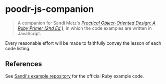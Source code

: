 # poodr-js-companion

> A companion for Sandi Metz's [*Practical Object-Oriented Design: A Ruby Primer (2nd Ed.)*][poodr], in which the code examples are written in JavaScript.

Every reasonable effort will be made to faithfully convey the lesson of each code listing.

## References

See [Sandi's example repository][poodr-example-repo] for the official Ruby example code.

[poodr]: https://www.poodr.com/
[poodr-example-repo]: https://github.com/skmetz/poodr2/
